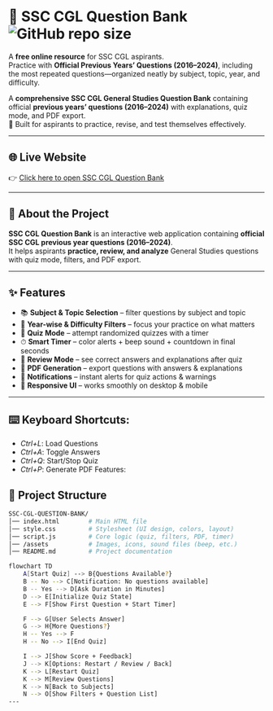 # 📘 SSC CGL Question Bank                 ![GitHub repo size](https://img.shields.io/github/repo-size/yash-530/SSC-CGL-QUESTION-BANK?color=blue&style=for-the-badge)
A **free online resource** for SSC CGL aspirants.  
Practice with **Official Previous Years’ Questions (2016–2024)**, including the most repeated questions—organized neatly by subject, topic, year, and difficulty.

A **comprehensive SSC CGL General Studies Question Bank** containing official **previous years’ questions (2016–2024)** with explanations, quiz mode, and PDF export.  
🎯 Built for aspirants to practice, revise, and test themselves effectively.



---

## 🌐 Live Website

👉 [Click here to open SSC CGL Question Bank](https://yash-530.github.io/SSC-CGL-QUESTION-BANK/)

---

## 🚀 About the Project
**SSC CGL Question Bank** is an interactive web application containing **official SSC CGL previous year questions (2016–2024)**.  
It helps aspirants **practice, review, and analyze** General Studies questions with quiz mode, filters, and PDF export.  

---

## ✨ Features

- 📚 **Subject & Topic Selection** – filter questions by subject and topic  
- 📅 **Year-wise & Difficulty Filters** – focus your practice on what matters  
- 📝 **Quiz Mode** – attempt randomized quizzes with a timer  
- ⏱ **Smart Timer** – color alerts + beep sound + countdown in final seconds  
- 📖 **Review Mode** – see correct answers and explanations after quiz  
- 📄 **PDF Generation** – export questions with answers & explanations  
- 🔔 **Notifications** – instant alerts for quiz actions & warnings  
- 🎨 **Responsive UI** – works smoothly on desktop & mobile  

---

## ⌨️ Keyboard Shortcuts: 
- *Ctrl+L*: Load Questions 
- *Ctrl+A*: Toggle Answers 
- *Ctrl+Q*: Start/Stop Quiz 
- *Ctrl+P*: Generate PDF Features: 

## 📂 Project Structure

```bash
SSC-CGL-QUESTION-BANK/
│── index.html        # Main HTML file
│── style.css         # Stylesheet (UI design, colors, layout)
│── script.js         # Core logic (quiz, filters, PDF, timer)
│── /assets           # Images, icons, sound files (beep, etc.)
│── README.md         # Project documentation

flowchart TD
    A[Start Quiz] --> B{Questions Available?}
    B -- No --> C[Notification: No questions available]
    B -- Yes --> D[Ask Duration in Minutes]
    D --> E[Initialize Quiz State]
    E --> F[Show First Question + Start Timer]

    F --> G[User Selects Answer]
    G --> H{More Questions?}
    H -- Yes --> F
    H -- No --> I[End Quiz]

    I --> J[Show Score + Feedback]
    J --> K[Options: Restart / Review / Back]
    K --> L[Restart Quiz]
    K --> M[Review Questions]
    K --> N[Back to Subjects]
    N --> O[Show Filters + Question List]
---
